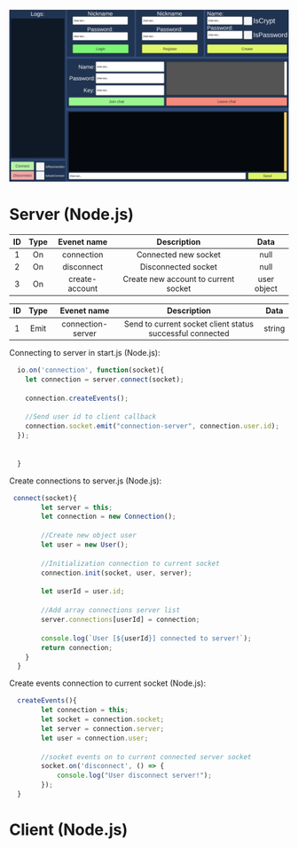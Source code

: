 ![Alt-текст](https://github.com/Mrrebrik-code/simple-chat/blob/main/client/Assets/Sprites/Templates/ui_screenshot.png?raw=true "client-ui-template")

# Server (Node.js)

| ID | Type | Evenet name | Description | Data|
|:----------------:|:---------:|:---------:|:----------------:|:----------------:|
| 1 | On | connection | Connected new socket | null |
| 2 | On | disconnect | Disconnected socket | null |
| 3 | On | create-account | Create new account to current socket | user object |

| ID | Type | Evenet name | Description | Data|
|:----------------:|:---------:|:---------:|:----------------:|:----------------:|
| 1 | Emit | connection-server | Send to current socket client status successful connected | string |


Connecting to server in start.js (Node.js):
```js
  io.on('connection', function(socket){
    let connection = server.connect(socket);

    connection.createEvents();
    
    //Send user id to client callback
    connection.socket.emit("connection-server", connection.user.id);
  });
  
  
  }
```

Create connections to server.js (Node.js):
```js
 connect(socket){
        let server = this;
        let connection = new Connection();
        
        //Create new object user
        let user = new User();
        
        //Initialization connection to current socket
        connection.init(socket, user, server);

        let userId = user.id;
        
        //Add array connections server list
        server.connections[userId] = connection;

        console.log(`User [${userId}] connected to server!`);
        return connection;
    }
  }
```

Create events connection to current socket (Node.js):
```js
  createEvents(){
        let connection = this;
        let socket = connection.socket;
        let server = connection.server;
        let user = connection.user;
        
        //socket events on to current connected server socket
        socket.on('disconnect', () => {
            console.log("User disconnect server!");
        });
  }
```

# Client (Node.js)
